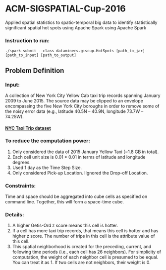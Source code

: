 # ACM-SIGSPATIAL-Cup-2016
Applied spatial statistics to spatio-temporal big data to identify statistically significant spatial hot spots using Apache Spark using Apache Spark

### Instruction to run:
```
./spark-submit --class dataminers.giscup.HotSpots [path_to_jar] [path_to_input] [path_to_output]
```

## Problem Definition
### Input: 
A collection of New York City Yellow Cab taxi trip records spanning January 2009 to June 2015. The source data may be clipped to an envelope encompassing the five New York City boroughs in order to remove some of the noisy error data (e.g., latitude 40.5N – 40.9N, longitude 73.7W – 74.25W).

#### [NYC Taxi Trip dataset](http://www.nyc.gov/html/tlc/html/about/trip_record_data.shtml)

### To reduce the computation power: 
1. Only considered the data of 2015 January Yellow Taxi (~1.8 GB in total). 
2. Each cell unit size is 0.01 * 0.01 in terms of latitude and longitude degrees. 
3. Used 1 day as the Time Step Size. 
4. Only considered Pick-up Location. IIgnored the Drop-off Location. 

### Constraints:  
Time and space should be aggregated into cube cells as specified on command line. Together, this will form a space-time cube.

### Details:
1. A higher Getis-Ord z score means this cell is hotter. 
2. If a cell has more taxi trip records, that means this cell is hotter and has higher z score. The number of trips in this cell is the attribute value of this cell. 
3. This spatial neighborhood is created for the preceding, current, and following time periods (i.e., each cell has 26 neighbors). For simplicity of computation, the weight of each neighbor cell is presumed to be equal. You can treat it as 1. If two cells are not neighbors, their weight is 0. 
